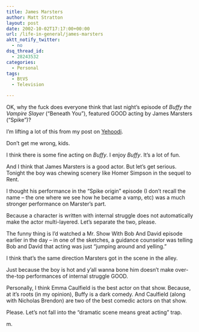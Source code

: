 ```yaml
---
title: James Marsters
author: Matt Stratton
layout: post
date: 2002-10-02T17:17:00+00:00
url: /life-in-general/james-marsters
aktt_notify_twitter:
  - no
dsq_thread_id:
  - 28243532
categories:
  - Personal
tags:
  - BtVS
  - Television

---
```

OK, why the fuck does everyone think that last night&#8217;s episode of _Buffy the Vampire Slayer_ (&#8220;Beneath You&#8221;), featured GOOD acting by James Marsters (&#8220;Spike&#8221;)?

I&#8217;m lifting a lot of this from my post on [Yehoodi][1].

Don&#8217;t get me wrong, kids.

I think there is some fine acting on _Buffy_. I enjoy _Buffy_. It&#8217;s a lot of fun.

And I think that James Marsters is a good actor. But let&#8217;s get serious. Tonight the boy was chewing scenery like Homer Simpson in the sequel to Rent.

I thought his performance in the &#8220;Spike origin&#8221; episode (I don&#8217;t recall the name &#8211; the one where we see how he became a vamp, etc) was a much stronger performance on Marster&#8217;s part.

Because a character is written with internal struggle does not automatically make the actor multi-layered. Let&#8217;s separate the two, please.

The funny thing is I&#8217;d watched a Mr. Show With Bob And David episode earlier in the day &#8211; in one of the sketches, a guidance counselor was telling Bob and David that acting was just &#8220;jumping around and yelling.&#8221;

I think that&#8217;s the same direction Marsters got in the scene in the alley.

Just because the boy is hot and y&#8217;all wanna bone him doesn&#8217;t make over-the-top performances of internal struggle GOOD.

Personally, I think Emma Caulfield is the best actor on that show. Because, at it&#8217;s roots (in my opinion), Buffy is a dark comedy. And Caulfield (along with Nicholas Brendon) are two of the best comedic actors on that show.

Please. Let&#8217;s not fall into the &#8220;dramatic scene means great acting&#8221; trap.

m.

 [1]: http://www.yehoodi.com/phpBB2/viewtopic.php?t=55526&start=240